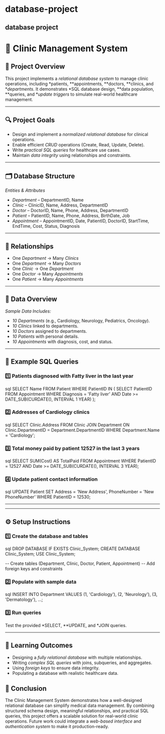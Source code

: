 # database-project
database project
---

# 🏥 Clinic Management System

## 📌 Project Overview

This project implements a *relational database system* to manage clinic operations, including *patients, **appointments, **doctors, **clinics, and **departments*.
It demonstrates *SQL database design, **data population, **queries, and **update triggers* to simulate real-world healthcare management.

---

## 🔍 Project Goals

* Design and implement a *normalized relational database* for clinical operations.
* Enable efficient *CRUD* operations (Create, Read, Update, Delete).
* Write *practical SQL queries* for healthcare use cases.
* Maintain *data integrity* using relationships and constraints.

---

## 🗂 Database Structure

*Entities & Attributes*

* *Department* – DepartmentID, Name
* *Clinic* – ClinicID, Name, Address, DepartmentID
* *Doctor* – DoctorID, Name, Phone, Address, DepartmentID
* *Patient* – PatientID, Name, Phone, Address, BirthDate, Job
* *Appointment* – AppointmentID, Date, PatientID, DoctorID, StartTime, EndTime, Cost, Status, Diagnosis

---

## 🔗 Relationships

* One *Department* → Many *Clinics*
* One *Department* → Many *Doctors*
* One *Clinic* → One *Department*
* One *Doctor* → Many *Appointments*
* One *Patient* → Many *Appointments*

---

## 📂 Data Overview

*Sample Data Includes:*

* *10 Departments* (e.g., Cardiology, Neurology, Pediatrics, Oncology).
* *10 Clinics* linked to departments.
* *10 Doctors* assigned to departments.
* *10 Patients* with personal details.
* *10 Appointments* with diagnosis, cost, and status.

---

## 🧪 Example SQL Queries

### 1️⃣ Patients diagnosed with Fatty liver in the last year

sql
SELECT Name
FROM Patient
WHERE PatientID IN (
    SELECT PatientID
    FROM Appointment
    WHERE Diagnosis = 'Fatty liver' 
      AND Date >= DATE_SUB(CURDATE(), INTERVAL 1 YEAR)
);


### 2️⃣ Addresses of Cardiology clinics

sql
SELECT Clinic.Address
FROM Clinic
JOIN Department ON Clinic.DepartmentID = Department.DepartmentID
WHERE Department.Name = 'Cardiology';


### 3️⃣ Total money paid by patient 12527 in the last 3 years

sql
SELECT SUM(Cost) AS TotalPaid
FROM Appointment
WHERE PatientID = 12527 
  AND Date >= DATE_SUB(CURDATE(), INTERVAL 3 YEAR);


### 4️⃣ Update patient contact information

sql
UPDATE Patient
SET Address = 'New Address', PhoneNumber = 'New PhoneNumber'
WHERE PatientID = 12530;


---

---

## ⚙ Setup Instructions

### 1️⃣ Create the database and tables

sql
DROP DATABASE IF EXISTS Clinic_System;
CREATE DATABASE Clinic_System;
USE Clinic_System;

-- Create tables (Department, Clinic, Doctor, Patient, Appointment)
-- Add foreign keys and constraints


### 2️⃣ Populate with sample data

sql
INSERT INTO Department VALUES
(1, 'Cardiology'), (2, 'Neurology'), (3, 'Dermatology'), ...;


### 3️⃣ Run queries

Test the provided *SELECT, **UPDATE, and **JOIN* queries.

---

## 📘 Learning Outcomes

* Designing a *fully relational database* with multiple relationships.
* Writing *complex SQL queries* with joins, subqueries, and aggregates.
* Using *foreign keys* to ensure data integrity.
* Populating a database with realistic healthcare data.

## 🏁 Conclusion

The Clinic Management System demonstrates how a well-designed relational database can simplify medical data management.
By combining structured schema design, meaningful relationships, and practical SQL queries, this project offers a scalable solution for real-world clinic operations.
Future work could integrate a *web-based interface* and *authentication system* to make it production-ready.
